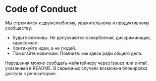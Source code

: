 # Code of Conduct

Мы стремимся к дружелюбному, уважительному и продуктивному сообществу.

- Будьте вежливы. Не допускаются оскорбления, дискриминация, харассмент.
- Критикуйте идеи, а не людей.
- Помогайте новичкам. Помните: мы здесь ради общего дела.

Нарушения можно сообщать мейнтейнеру через Issues или e-mail, указанный в README.
В серьёзных случаях возможна блокировка доступа к репозиторию.
